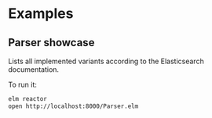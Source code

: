 # Examples

## Parser showcase

Lists all implemented variants according to the Elasticsearch documentation.

To run it:

```sh
elm reactor
open http://localhost:8000/Parser.elm
```
